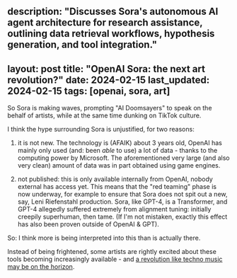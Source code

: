 description: "Discusses Sora's autonomous AI agent architecture for research assistance, outlining data retrieval workflows, hypothesis generation, and tool integration."
---
layout: post
title: "OpenAI Sora: the next art revolution?"
date: 2024-02-15
last_updated: 2024-02-15
tags: [openai, sora, art]
---

So Sora is making waves, prompting \"AI Doomsayers\" to speak on the behalf of artists, while at the same time dunking on TikTok culture.

I think the hype surrounding Sora is unjustified, for two reasons:
1. it is not new. The technology is (AFAIK) about 3 years old, OpenAI has mainly only used (and: been *able* to use) a lot of data - thanks to the computing power by Microsoft. The aforementioned very large (and also very clean) amount of data was in part obtained using game engines.

2. not published: this is only available internally from OpenAI, nobody external has access yet. This means that the "red teaming" phase is now underway, for example to ensure that Sora does not spit out a new, say, Leni Riefenstahl production. Sora, like GPT-4, is a Transformer, and GPT-4 allegedly suffered extremely from alignment tuning: initially creepily superhuman, then tame. (If I'm not mistaken, exactly this effect has also been proven outside of OpenAI & GPT). 

So: I think more is being interpreted into this than is actually there.

Instead of being frightened, some artists are rightly excited about these tools becoming increasingly available - and [a revolution like techno music may be on the horizon](https://twitter.com/Grimezsz/status/1758259235014738195).
